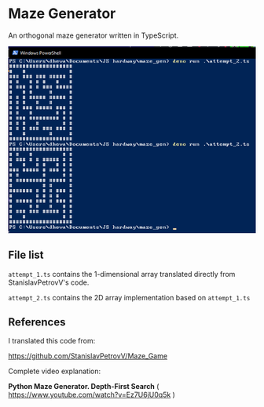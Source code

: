 # Maze Generator

An orthogonal maze generator written in TypeScript.

![preview](./preview.png)

## File list

`attempt_1.ts` contains the 1-dimensional array translated directly from StanislavPetrovV's code.

`attempt_2.ts` contains the 2D array implementation based on `attempt_1.ts`

## References

I translated this code from:

https://github.com/StanislavPetrovV/Maze_Game

Complete video explanation:

**Python Maze Generator. Depth-First Search** ( https://www.youtube.com/watch?v=Ez7U6jU0q5k )

